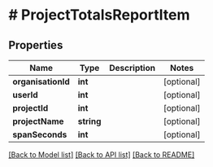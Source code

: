 # # ProjectTotalsReportItem

## Properties

Name | Type | Description | Notes
------------ | ------------- | ------------- | -------------
**organisationId** | **int** |  | [optional]
**userId** | **int** |  | [optional]
**projectId** | **int** |  | [optional]
**projectName** | **string** |  | [optional]
**spanSeconds** | **int** |  | [optional]

[[Back to Model list]](../../README.md#models) [[Back to API list]](../../README.md#endpoints) [[Back to README]](../../README.md)
